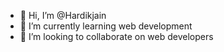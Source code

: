- 👋 Hi, I’m @Hardikjain
- 🌱 I’m currently learning web development
- 💞️ I’m looking to collaborate on web developers

<!---
Hardikjain1207/Hardikjain1207 is a ✨ special ✨ repository because its `README.md` (this file) appears on your GitHub profile.
You can click the Preview link to take a look at your changes.
--->
